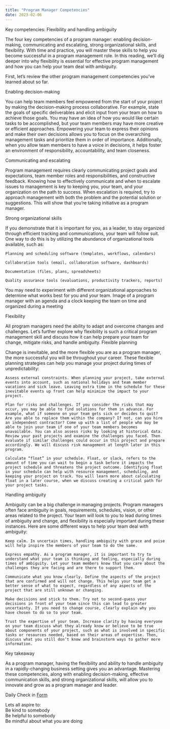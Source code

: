 ```yaml
---
title: "Program Manager Competencies"
date: 2023-02-06
---
```


Key competencies: Flexibility and handling ambiguity  

The four key competencies of a program manager: enabling decision-making, communicating and escalating, strong organizational skills, and flexibility. With time and practice, you will master these skills to help you become successful in a program management role. In this reading, we’ll dig deeper into why flexibility is essential for effective program management and how you can help your team deal with ambiguity. 

First, let’s review the other program management competencies you’ve learned about so far.  

Enabling decision-making  

You can help team members feel empowered from the start of your project by making the decision-making process collaborative. For example, state the goals of specific deliverables and elicit input from your team on how to achieve those goals. You may have an idea of how you would like certain tasks to be accomplished, but your team members may have more creative or efficient approaches. Empowering your team to express their opinions and make their own decisions allows you to focus on the overarching management tasks and prioritize them in order of importance. Additionally, when you allow team members to have a voice in decisions, it helps foster an environment of responsibility, accountability, and team closeness. 

Communicating and escalating  

Program management requires clearly communicating project goals and expectations, team member roles and responsibilities, and constructive feedback. Knowing how to effectively communicate and when to escalate issues to management is key to keeping you, your team, and your organization on the path to success. When escalation is required, try to approach management with both the problem and the potential solution or suggestions. This will show that you’re taking initiative as a program manager. 

Strong organizational skills  

If you demonstrate that it is important for you, as a leader, to stay organized through efficient tracking and communications, your team will follow suit. One way to do this is by utilizing the abundance of organizational tools available, such as:

    Planning and scheduling software (templates, workflows, calendars)

    Collaboration tools (email, collaboration software, dashboards)

    Documentation (files, plans, spreadsheets)

    Quality assurance tools (evaluations, productivity trackers, reports)

You may need to experiment with different organizational approaches to determine what works best for you and your team.
Image of a program manager with an agenda and a clock keeping the team on time and organized during a meeting  

Flexibility

All program managers need the ability to adapt and overcome changes and challenges. Let’s further explore why flexibility is such a critical program management skill and discuss how it can help prepare your team for change, mitigate risks, and handle ambiguity. 
Flexible planning

Change is inevitable, and the more flexible you are as a program manager, the more successful you will be throughout your career. These flexible planning strategies can help you manage your project during times of unpredictability: 

    Assess external constraints. When planning your project, take external events into account, such as national holidays and team member vacations and sick leave. Leaving extra time in the schedule for these inevitable events up front can help minimize the impact to your project.

    Plan for risks and challenges. If you consider the risks that may occur, you may be able to find solutions for them in advance. For example, what if someone on your team gets sick or decides to quit? Are you able to replace them within the company? If not, can you hire an independent contractor? Come up with a list of people who may be able to join your team if one of your team members becomes unavailable. You can also assess risks by looking at historical data. Review your past projects and examine the challenges you faced. Then evaluate if similar challenges could occur in this project and prepare accordingly. We will discuss risk management at length later in this program.

    Calculate “float” in your schedule. Float, or slack, refers to the amount of time you can wait to begin a task before it impacts the project schedule and threatens the project outcome. Identifying float in your schedule can help with resource management, scheduling, and keeping your project on track. You will learn more about calculating float in a later course, when we discuss creating a critical path for your project tasks.

Handling ambiguity  

Ambiguity can be a big challenge in managing projects. Program managers often face ambiguity in goals, requirements, schedules, vision, or other areas related to the project. Your team will look to you to lead during times of ambiguity and change, and flexibility is especially important during these instances. Here are some different ways to help your team deal with ambiguity: 

    Keep calm. In uncertain times, handling ambiguity with grace and poise will help inspire the members of your team to do the same. 

    Express empathy. As a program manager, it is important to try to understand what your team is thinking and feeling, especially during times of ambiguity. Let your team members know that you care about the challenges they are facing and are there to support them.

    Communicate what you know clearly. Define the aspects of the project that are confirmed and will not change. This helps your team get a better sense of what to expect, regardless of any aspects of the project that are still unknown or changing.

    Make decisions and stick to them. Try not to second-guess your decisions in front of your team since this can lead to greater uncertainty. If you need to change course, clearly explain why you have chosen to do so to your team. 

    Trust the expertise of your team. Increase clarity by having everyone on your team discuss what they already know or believe to be true about components of your project, such as what is involved in specific tasks or resources needed, based on their areas of expertise. Then, discuss what you still don’t know and brainstorm ways to gather more information.

Key takeaway  

As a program manager, having the flexibility and ability to handle ambiguity in a rapidly-changing business setting gives you an advantage. Mastering these competencies, along with enabling decision-making, effective communication skills, and strong organizational skills, will allow you to innovate and grow as a program manager and leader.

Daily Check in [Form](https://forms.gle/BRA4EH2sMoZdLPgE8)

Lets all aspire to:  
Be kind to somebody  
Be helpful to somebody  
Be mindful about what you are doing

